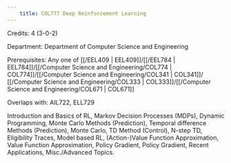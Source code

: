 ```yaml
---
    title: COL777 Deep Reinforcement Learning
---
```

Credits: 4 (3-0-2)

Department: Department of Computer Science and Engineering

Prerequisites: Any one of [[/EEL409 | EEL409]]/[[/EEL784 | EEL784]]/[[/Computer Science and Engineering/COL774 | COL774]]/[[/Computer Science and Engineering/COL341 | COL341]]/ [[/Computer Science and Engineering/COL333 | COL333]]/[[/Computer Science and Engineering/COL671 | COL671]]

Overlaps with: AIL722, ELL729

Introduction and Basics of RL, Markov Decision Processes (MDPs), Dynamic Programming, Monte Carlo Methods (Prediction), Temporal difference Methods (Prediction), Monte Carlo, TD Method (Control), N-step TD, Eligibility Traces, Model based RL, (Action-)Value Function Approximation, Value Function Approximation, Policy Gradient, Policy Gradient, Recent Applications, Misc./Advanced Topics.